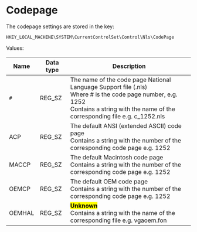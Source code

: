 # Codepage

The codepage settings are stored in the key:

```
HKEY_LOCAL_MACHINE\SYSTEM\CurrentControlSet\Control\Nls\CodePage
```

Values:

Name | Data type | Description
--- | --- | ---
`#` | REG_SZ | The name of the code page National Language Support file (.nls) <br/> Where # is the code page number, e.g. 1252 <br/> Contains a string with the name of the corresponding file e.g. c_1252.nls
ACP | REG_SZ | The default ANSI (extended ASCII) code page <br/> Contains a string with the number of the corresponding code page e.g. 1252
MACCP | REG_SZ | The default Macintosh code page <br/> Contains a string with the number of the corresponding code page e.g. 1252
OEMCP | REG_SZ | The default OEM code page <br/> Contains a string with the number of the corresponding code page e.g. 1252
OEMHAL | REG_SZ | <mark style="background-color: yellow">**Unknown**</mark> <br/> Contains a string with the name of the corresponding file e.g. vgaoem.fon

